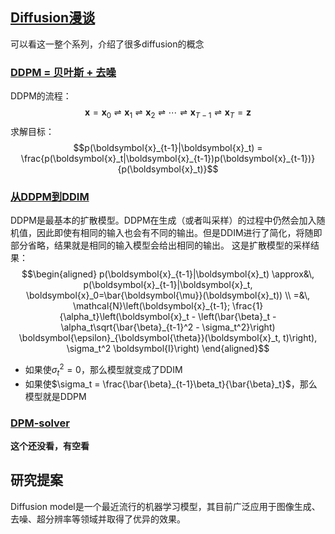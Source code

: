 ## [Diffusion漫谈](https://kexue.fm/archives/9164)

可以看这一整个系列，介绍了很多diffusion的概念

### [DDPM = 贝叶斯 + 去噪](https://kexue.fm/archives/9164)

DDPM的流程：
$$\boldsymbol{x} = \boldsymbol{x}_0 \rightleftharpoons \boldsymbol{x}_1 \rightleftharpoons \boldsymbol{x}_2 \rightleftharpoons \cdots \rightleftharpoons \boldsymbol{x}_{T-1} \rightleftharpoons \boldsymbol{x}_T = \boldsymbol{z}$$
求解目标：
$$p(\boldsymbol{x}_{t-1}|\boldsymbol{x}_t) = \frac{p(\boldsymbol{x}_t|\boldsymbol{x}_{t-1})p(\boldsymbol{x}_{t-1})}{p(\boldsymbol{x}_t)}$$


### [从DDPM到DDIM](https://kexue.fm/archives/9181)

DDPM是最基本的扩散模型。DDPM在生成（或者叫采样）的过程中仍然会加入随机值，因此即使有相同的输入也会有不同的输出。但是DDIM进行了简化，将随即部分省略，结果就是相同的输入模型会给出相同的输出。
这是扩散模型的采样结果：
$$\begin{aligned} 
p(\boldsymbol{x}_{t-1}|\boldsymbol{x}_t) \approx&\, p(\boldsymbol{x}_{t-1}|\boldsymbol{x}_t, \boldsymbol{x}_0=\bar{\boldsymbol{\mu}}(\boldsymbol{x}_t)) \\ 
=&\, \mathcal{N}\left(\boldsymbol{x}_{t-1}; \frac{1}{\alpha_t}\left(\boldsymbol{x}_t - \left(\bar{\beta}_t - \alpha_t\sqrt{\bar{\beta}_{t-1}^2 - \sigma_t^2}\right) \boldsymbol{\epsilon}_{\boldsymbol{\theta}}(\boldsymbol{x}_t, t)\right), \sigma_t^2 \boldsymbol{I}\right) 
\end{aligned}$$
 - 如果使$\sigma_t^2=0$，那么模型就变成了DDIM
 - 如果使$\sigma_t = \frac{\bar{\beta}_{t-1}\beta_t}{\bar{\beta}_t}$，那么模型就是DDPM

### [DPM-solver](https://www.bilibili.com/video/BV1B24y1Q7wZ/)

**这个还没看，有空看**

## 研究提案


Diffusion model是一个最近流行的机器学习模型，其目前广泛应用于图像生成、去噪、超分辨率等领域并取得了优异的效果。